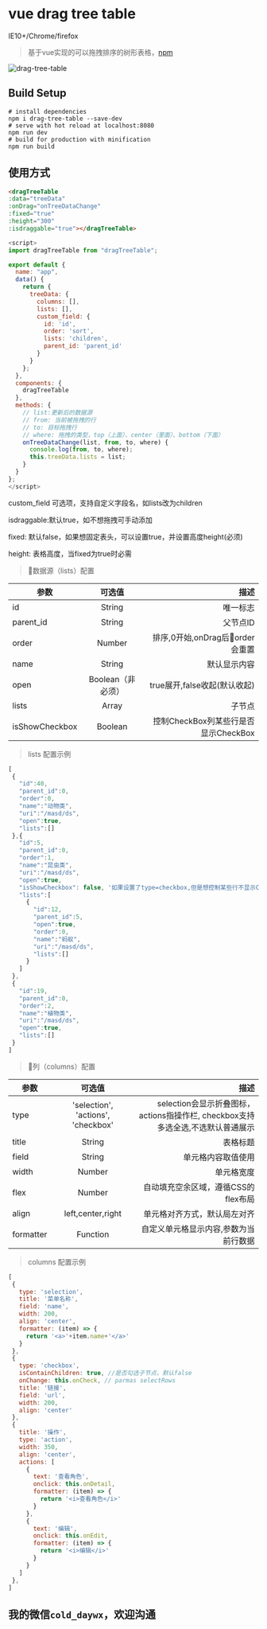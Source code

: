# vue drag tree table

IE10+/Chrome/firefox
> 基于vue实现的可以拖拽排序的树形表格，[npm](https://www.npmjs.com/package/drag-tree-table "vue-drag-tree-table")   

![drag-tree-table](./imgs/demo.gif 'drag-tree-table')

## Build Setup

``` bashs
# install dependencies
npm i drag-tree-table --save-dev
# serve with hot reload at localhost:8080
npm run dev
# build for production with minification
npm run build
```
## 使用方式

```html
<dragTreeTable
:data="treeData"
:onDrag="onTreeDataChange"
:fixed="true"
:height="300"
:isdraggable="true"></dragTreeTable>
```

```javascript
<script>
import dragTreeTable from "dragTreeTable";

export default {
  name: "app",
  data() {
    return {
      treeData: {
        columns: [],
        lists: [],
        custom_field: {
          id: 'id',
          order: 'sort',
          lists: 'children',
          parent_id: 'parent_id'
        }
      }
    };
  },
  components: {
    dragTreeTable
  },
  methods: {
    // list:更新后的数据源
    // from: 当前被拖拽的行
    // to: 目标拖拽行
    // where: 拖拽的类型，top（上面）、center（里面）、bottom（下面）
    onTreeDataChange(list, from, to, where) {
      console.log(from, to, where);
      this.treeData.lists = list;
    }
  }
};
</script>


 ```
 custom_field 可选项，支持自定义字段名，如lists改为children

isdraggable:默认true，如不想拖拽可手动添加

fixed: 默认false，如果想固定表头，可以设置true，并设置高度height(必须)

height: 表格高度，当fixed为true时必需
 > 数据源（lists）配置   

参数|可选值|描述
---|:--:|---:
id|String|唯一标志
parent_id|String|父节点ID
order|Number|排序,0开始,onDrag后order会重置
name|String|默认显示内容
open|Boolean（非必须）|true展开,false收起(默认收起)
lists|Array|子节点
isShowCheckbox|Boolean|控制CheckBox列某些行是否显示CheckBox

 > lists 配置示例
 ```javascript
 [
  {
    "id":40,
    "parent_id":0,
    "order":0,
    "name":"动物类",
    "uri":"/masd/ds",
    "open":true,
    "lists":[]
  },{
    "id":5,
    "parent_id":0,
    "order":1,
    "name":"昆虫类",
    "uri":"/masd/ds",
    "open":true,
    "isShowCheckbox": false, '如果设置了type=checkbox,但是想控制某些行不显示CheckBox，可以用此属性'
    "lists":[
      {
        "id":12,
        "parent_id":5,
        "open":true,
        "order":0,
        "name":"蚂蚁",
        "uri":"/masd/ds",
        "lists":[]
      }
    ]
  },
  {
    "id":19,
    "parent_id":0,
    "order":2,
    "name":"植物类",
    "uri":"/masd/ds",
    "open":true,
    "lists":[]
  }
]
 ```
> 列（columns）配置   

参数|可选值|描述
---|:--:|---:
type|'selection', 'actions', 'checkbox'|selection会显示折叠图标，actions指操作栏, checkbox支持多选全选,不选默认普通展示
title|String|表格标题
field|String|单元格内容取值使用
width|Number|单元格宽度
flex|Number|自动填充空余区域，遵循CSS的flex布局
align|left,center,right|单元格对齐方式，默认局左对齐
formatter|Function|自定义单元格显示内容,参数为当前行数据
 > columns 配置示例
 ```javascript
[
  {
    type: 'selection',
    title: '菜单名称',
    field: 'name',
    width: 200,
    align: 'center',
    formatter: (item) => {
      return '<a>'+item.name+'</a>'
    }
  },
  {
    type: 'checkbox',
    isContainChildren: true, //是否勾选子节点，默认false
    onChange: this.onCheck, // parmas selectRows
    title: '链接',
    field: 'url',
    width: 200,
    align: 'center'
  },
  {
    title: '操作',
    type: 'action',
    width: 350,
    align: 'center',
    actions: [
      {
        text: '查看角色',
        onclick: this.onDetail,
        formatter: (item) => {
          return '<i>查看角色</i>'
        }
      },
      {
        text: '编辑',
        onclick: this.onEdit,
        formatter: (item) => {
          return '<i>编辑</i>'
        }
      }
    ]
  },
]
```
## 我的微信```cold_daywx```，欢迎沟通
